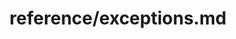 ---
title: reference/exceptions.md
showAuthorInfo: false
redirect_path: https://kotlinlang.org/docs/exceptions.html
---